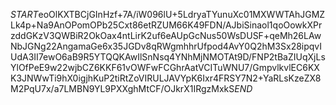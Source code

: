 $START$eoOlKXTBCjGInHzf+7A/iW096lU+5LdryaTYunuXc01MXWWTAhJGMZLk4p+Na9AnOPomOPb25Cxt86etRZUM66K49FDN/AJbiSinaol1qoOowkXPrzddGKzV3QWBiR2OkOax4ntLirK2uf6eAUpGcNus50WsDUSF+qeMh26LAwNbJGNg22AngamaGe6x35JGDv8qRWgmhhrUfpod4AvY0Q2hM3Sx28ipqvIUdA3II7ewO6aB9R5YTQQKAwIlSnNsq4YNhMjNMOTAt9D/FNP2tBaZIUqXjLsYlOfPeE9w22wjbCZ6KKF61vOWFwFCGhrAatVCITuWNU7/GmpvlkvlEC6KXK3JNWwTi9hX0igjhKuP2tiRtZoVIRULJAVYpK6Ixr4FRSY7N2+YaRLsKzeZX8M2PqU7x/a7LMBN9YL9PXXghMtCF/OJkrX1IRgzMxkS$END$
